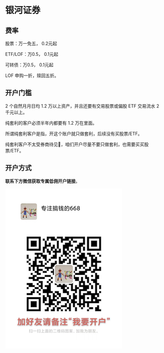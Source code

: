 # 银河证券

## 费率

股票：万一免五， 0.2元起

ETF/LOF：万0.5， 0.1元起

可转债：万0.5， 0.1元起

LOF 申购一折，赎回五折。

## 开户门槛

2 个自然月月日均 1.2 万以上资产，并且还要有交易股票或偏股 ETF 交易流水 2 千元以上。

纯套利的客户必须半年内都要有 1.2 万在里面。

所谓纯套利客户是指，开这个账户就只做套利，后续没有买股票/ETF。

纯套利客户不太受券商待见🤣，咱们开户尽量不要只做套利，也需要买买股票/ETF。

## 开户方式

**联系下方微信获取专属低佣开户链接**。

![668微信](images/668wx.png)